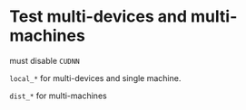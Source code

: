 # Test multi-devices and multi-machines

must disable `CUDNN`

`local_*` for multi-devices and single machine.

`dist_*` for multi-machines

